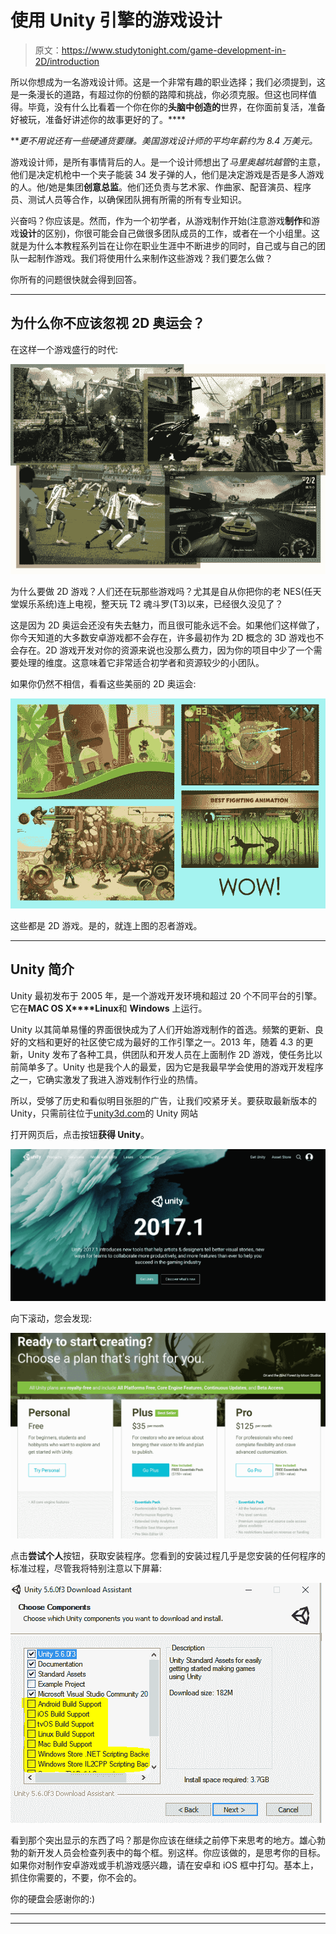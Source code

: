 # 使用 Unity 引擎的游戏设计

> 原文：<https://www.studytonight.com/game-development-in-2D/introduction>

所以你想成为一名游戏设计师。这是一个非常有趣的职业选择；我们必须提到，这是一条漫长的道路，有超过你的份额的路障和挑战，你必须克服。但这也同样值得。毕竟，没有什么比看着一个你在你的**头脑中创造的**世界，在你面前复活，准备好被玩，准备好讲述你的故事更好的了。****

 ***更不用说还有一些硬通货要赚。美国游戏设计师的平均年薪约为 8.4 万美元。*

游戏设计师，是所有事情背后的人。是一个设计师想出了*马里奥越坑越管*的主意，他们是决定机枪中一个夹子能装 34 发子弹的人，他们是决定游戏是否是多人游戏的人。他/她是集团**创意总监**。他们还负责与艺术家、作曲家、配音演员、程序员、测试人员等合作，以确保团队拥有所需的所有专业知识。

兴奋吗？你应该是。然而，作为一个初学者，从游戏制作开始(注意游戏**制作**和游戏**设计**的区别)，你很可能会自己做很多团队成员的工作，或者在一个小组里。这就是为什么本教程系列旨在让你在职业生涯中不断进步的同时，自己或与自己的团队一起制作游戏。我们将使用什么来制作这些游戏？我们要怎么做？

你所有的问题很快就会得到回答。

* * *

## 为什么你不应该忽视 2D 奥运会？

在这样一个游戏盛行的时代:

![Good 3D games in the market](img/ed0268b7be1df7240f5fcb1c6fa9c0d0.png)

为什么要做 2D 游戏？人们还在玩那些游戏吗？尤其是自从你把你的老 NES(任天堂娱乐系统)连上电视，整天玩 T2 魂斗罗(T3)以来，已经很久没见了？

这是因为 2D 奥运会还没有失去魅力，而且很可能永远不会。如果他们这样做了，你今天知道的大多数安卓游戏都不会存在，许多最初作为 2D 概念的 3D 游戏也不会存在。2D 游戏开发对你的资源来说也没那么费力，因为你的项目中少了一个需要处理的维度。这意味着它非常适合初学者和资源较少的小团队。

如果你仍然不相信，看看这些美丽的 2D 奥运会:

![Good 2D games in the market](img/e13af3fabc0955afe3ecfd955fdf7bd9.png)

这些都是 2D 游戏。是的，就连上图的忍者游戏。

* * *

## Unity 简介

Unity 最初发布于 2005 年，是一个游戏开发环境和超过 20 个不同平台的引擎。它在**MAC OS X****Linux**和 **Windows** 上运行。

Unity 以其简单易懂的界面很快成为了人们开始游戏制作的首选。频繁的更新、良好的文档和更好的社区使它成为最好的工作引擎之一。2013 年，随着 4.3 的更新，Unity 发布了各种工具，供团队和开发人员在上面制作 2D 游戏，使任务比以前简单多了。Unity 也是我个人的最爱，因为它是我最早学会使用的游戏开发程序之一，它确实激发了我进入游戏制作行业的热情。

所以，受够了历史和看似明目张胆的广告，让我们咬紧牙关。要获取最新版本的 Unity，只需前往位于[unity3d.com](https://unity3d.com/)的 Unity 网站

打开网页后，点击按钮**获得 Unity**。

![Get Unity from Unity3D website](img/a6c41001499cc9017ae56b2a3569a927.png)

向下滚动，您会发现:

![Download Personal version of Unity3D](img/b272567d37e8a3a6e579649263c22f22.png)

点击**尝试个人**按钮，获取安装程序。您看到的安装过程几乎是您安装的任何程序的标准过程，尽管我将特别注意以下屏幕:

![Why make 2D games](img/ba6ce573a661772a9d502bf7d7628b11.png)

看到那个突出显示的东西了吗？那是你应该在继续之前停下来思考的地方。雄心勃勃的新开发人员会检查列表中的每个框。别这样。你应该做的，是思考你的目标。如果你对制作安卓游戏或手机游戏感兴趣，请在安卓和 iOS 框中打勾。基本上，抓住你需要的，不要，你不会的。

你的硬盘会感谢你的:)

* * *

* * ***